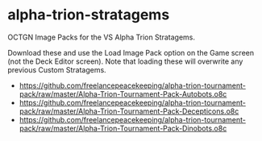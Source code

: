 # alpha-trion-stratagems

OCTGN Image Packs for the VS Alpha Trion Stratagems.

Download these and use the Load Image Pack option on the Game screen (not the Deck Editor screen).
Note that loading these will overwrite any previous Custom Stratagems.

* https://github.com/freelancepeacekeeping/alpha-trion-tournament-pack/raw/master/Alpha-Trion-Tournament-Pack-Autobots.o8c
* https://github.com/freelancepeacekeeping/alpha-trion-tournament-pack/raw/master/Alpha-Trion-Tournament-Pack-Decepticons.o8c
* https://github.com/freelancepeacekeeping/alpha-trion-tournament-pack/raw/master/Alpha-Trion-Tournament-Pack-Dinobots.o8c
